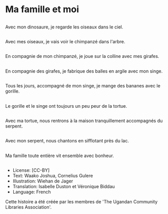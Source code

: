 # Ma famille et moi

##
Avec mon dinosaure, je
regarde les oiseaux
dans le ciel.

##
Avec mes oiseaux, je
vais voir le chimpanzé
dans l'arbre.

##
En compagnie de mon
chimpanzé, je joue sur
la colline avec mes
girafes.

##
En compagnie des
girafes, je fabrique des
balles en argile avec
mon singe.

##
Tous les jours,
accompagné de mon
singe, je mange des
bananes avec le gorille.

##
Le gorille et le singe ont
toujours un peu peur de
la tortue.

##
Avec ma tortue, nous
rentrons à la maison
tranquillement
accompagnés du
serpent.

##
Avec mon serpent, nous
chantons en sifflotant
près du lac.

##
Ma famille toute entière
vit ensemble avec
bonheur.

##
* License: [CC-BY]
* Text: Waako Joshua, Cornelius Gulere
* Illustration: Wiehan de Jager
* Translation: Isabelle Duston et Véronique Biddau
* Language: French

Cette histoire a été créée par les
membres de 'The Ugandan
Community Libraries Association'.
